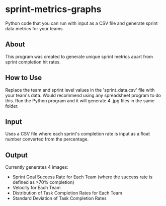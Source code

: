 # sprint-metrics-graphs
Python code that you can run with input as a CSV file and generate sprint data metrics for your teams. 

## About
This program was created to generate unique sprint metrics apart from sprint completion hit rates. 

## How to Use
Replace the team and sprint level values in the 'sprint_data.csv' file with your team's data. Would recommend using any spreadsheet program to do this.
Run the Python program and it will generate 4 .jpg files in the same folder.

## Input
Uses a CSV file where each sprint's completion rate is input as a float number converted from the percentage.

## Output
Currently generates 4 images:
- Sprint Goal Success Rate for Each Team (where the success rate is defined as >70% completion)
- Velocity for Each Team
- Distribution of Task Completion Rates for Each Team
- Standard Deviation of Task Completion Rates
